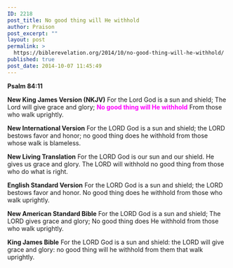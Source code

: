 ```yaml
---
ID: 2218
post_title: No good thing will He withhold
author: Praison
post_excerpt: ""
layout: post
permalink: >
  https://biblerevelation.org/2014/10/no-good-thing-will-he-withhold/
published: true
post_date: 2014-10-07 11:45:49
---
```

<strong>Psalm 84:11</strong>

<strong>New King James Version (NKJV)</strong>
For the Lord God is a sun and shield;
The Lord will give grace and glory;
<span style="color: #ff00ff;"><strong>No good thing will He withhold</strong></span>
From those who walk uprightly.

<strong>New International Version</strong>
For the LORD God is a sun and shield; the LORD bestows favor and honor; no good thing does he withhold from those whose walk is blameless.

<strong>New Living Translation</strong>
For the LORD God is our sun and our shield. He gives us grace and glory. The LORD will withhold no good thing from those who do what is right.

<strong>English Standard Version</strong>
For the LORD God is a sun and shield; the LORD bestows favor and honor. No good thing does he withhold from those who walk uprightly.

<strong>New American Standard Bible</strong>
For the LORD God is a sun and shield; The LORD gives grace and glory; No good thing does He withhold from those who walk uprightly.

<strong>King James Bible</strong>
For the LORD God is a sun and shield: the LORD will give grace and glory: no good thing will he withhold from them that walk uprightly.